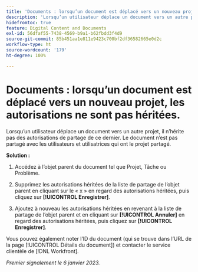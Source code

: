 ```yaml
---
title: 'Documents : lorsqu’un document est déplacé vers un nouveau projet, les autorisations ne sont pas héritées.'
description: 'Lorsqu’un utilisateur déplace un document vers un autre projet, il n’hérite pas des autorisations de partage de ce dernier. Le document n’est pas partagé avec les utilisateurs et utilisatrices qui ont le projet partagé. '
hidefromtoc: true
feature: Digital Content and Documents
exl-id: 56dfaf55-7438-4569-b9a1-b62fbdd3f4d9
source-git-commit: 85b451aa1e811e9423c700bf2df36582665e0d2c
workflow-type: ht
source-wordcount: '179'
ht-degree: 100%

---
```


# Documents : lorsqu’un document est déplacé vers un nouveau projet, les autorisations ne sont pas héritées.

<!-- This Known Issue is on the TOC for both Workfront and Workfront Proof-->

<!--Won't fix tab: Valid issue, won't fix.-->

Lorsqu’un utilisateur déplace un document vers un autre projet, il n’hérite pas des autorisations de partage de ce dernier. Le document n’est pas partagé avec les utilisateurs et utilisatrices qui ont le projet partagé.

**Solution :**

1. Accédez à l’objet parent du document tel que Projet, Tâche ou Problème.

1. Supprimez les autorisations héritées de la liste de partage de l’objet parent en cliquant sur le « x » en regard des autorisations héritées, puis cliquez sur **[!UICONTROL Enregistrer]**.

1. Ajoutez à nouveau les autorisations héritées en revenant à la liste de partage de l’objet parent et en cliquant sur **[!UICONTROL Annuler]** en regard des autorisations héritées, puis cliquez sur **[!UICONTROL Enregistrer]**.

Vous pouvez également noter l’ID du document (qui se trouve dans l’URL de la page [!UICONTROL Détails du document]) et contacter le service clientèle de [!DNL Workfront].

_Premier signalement le 6 janvier 2023._



<!--CHECK ME - 1 VIEW APRIL-JUNE 2025 (June 11 and 27)-->
